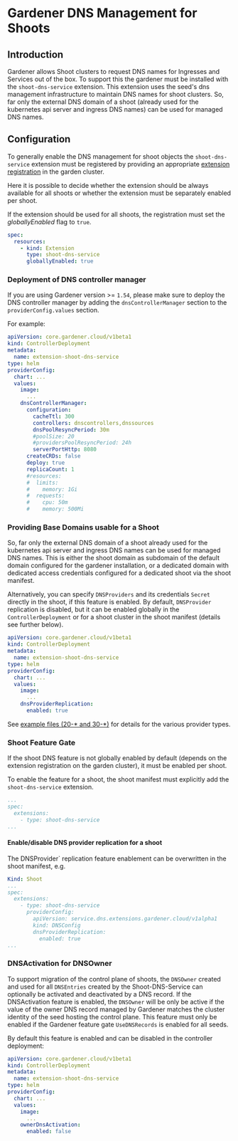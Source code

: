 # Gardener DNS Management for Shoots

## Introduction
Gardener allows Shoot clusters to request DNS names for Ingresses and Services out of the box. 
To support this the gardener must be installed with the `shoot-dns-service`
extension.
This extension uses the seed's dns management infrastructure to maintain DNS
names for shoot clusters. So, far only the external DNS domain of a shoot
(already used for the kubernetes api server and ingress DNS names) can be used
for managed DNS names.

## Configuration

To generally enable the DNS management for shoot objects the 
`shoot-dns-service` extension must be registered by providing an
appropriate [extension registration](https://github.com/gardener/gardener-extension-shoot-dns-service/blob/master/example/controller-registration.yaml) in the garden cluster.

Here it is possible to decide whether the extension should be always available
for all shoots or whether the extension must be separately enabled per shoot.

If the extension should be used for all shoots, the registration must set the *globallyEnabled* flag to `true`.

```yaml
spec:
  resources:
    - kind: Extension
      type: shoot-dns-service
      globallyEnabled: true
```

### Deployment of DNS controller manager

If you are using Gardener version >= `1.54`, please make sure to deploy the DNS controller manager by 
adding the `dnsControllerManager` section to the `providerConfig.values` section.

For example:

```yaml
apiVersion: core.gardener.cloud/v1beta1
kind: ControllerDeployment
metadata:
  name: extension-shoot-dns-service
type: helm
providerConfig:
  chart: ...
  values:
    image:
      ...
    dnsControllerManager:
      configuration:
        cacheTtl: 300
        controllers: dnscontrollers,dnssources
        dnsPoolResyncPeriod: 30m
        #poolSize: 20
        #providersPoolResyncPeriod: 24h
        serverPortHttp: 8080
      createCRDs: false
      deploy: true
      replicaCount: 1
      #resources:
      #  limits:
      #    memory: 1Gi
      #  requests:
      #    cpu: 50m
      #    memory: 500Mi
```

### Providing Base Domains usable for a Shoot

So, far only the external DNS domain of a shoot already used
for the kubernetes api server and ingress DNS names can be used for managed
DNS names. This is either the shoot domain as subdomain of the default domain
configured for the gardener installation, or a dedicated domain with dedicated
access credentials configured for a dedicated shoot via the shoot manifest.

Alternatively, you can specify `DNSProviders` and its credentials
`Secret` directly in the shoot, if this feature is enabled.
By default, `DNSProvider` replication is disabled, but it can be enabled globally in the `ControllerDeployment`
or for a shoot cluster in the shoot manifest (details see further below). 

```yaml
apiVersion: core.gardener.cloud/v1beta1
kind: ControllerDeployment
metadata:
  name: extension-shoot-dns-service
type: helm
providerConfig:
  chart: ...
  values:
    image:
      ...
    dnsProviderReplication:
      enabled: true
```

See [example files (20-* and 30-*)](https://github.com/gardener/external-dns-management/tree/master/examples)
for details for the various provider types.


### Shoot Feature Gate

If the shoot DNS feature is not globally enabled by default (depends on the 
extension registration on the garden cluster), it must be enabled per shoot.

To enable the feature for a shoot, the shoot manifest must explicitly add the
`shoot-dns-service` extension.

```yaml
...
spec:
  extensions:
    - type: shoot-dns-service
...
```

#### Enable/disable DNS provider replication for a shoot

The DNSProvider` replication feature enablement can be overwritten in the
shoot manifest, e.g.

```yaml
Kind: Shoot
...
spec:
  extensions:
    - type: shoot-dns-service
      providerConfig:
        apiVersion: service.dns.extensions.gardener.cloud/v1alpha1
        kind: DNSConfig
        dnsProviderReplication:
          enabled: true
...
```

### DNSActivation for DNSOwner

To support migration of the control plane of shoots, the `DNSOwner` created and used for all `DNSEntries` created by the
Shoot-DNS-Service can optionally be activated and deactivated by a DNS record.
If the DNSActivation feature is enabled, the `DNSOwner` will be only be active if the value of the owner DNS record 
managed by Gardener matches the cluster identity of the seed hosting the control plane.
This feature must only be enabled if the Gardener feature gate `UseDNSRecords` is enabled for all seeds. 

By default this feature is enabled and can be disabled in the controller deployment:

```yaml
apiVersion: core.gardener.cloud/v1beta1
kind: ControllerDeployment
metadata:
  name: extension-shoot-dns-service
type: helm
providerConfig:
  chart: ...
  values:
    image:
      ...
    ownerDnsActivation:
      enabled: false
```
